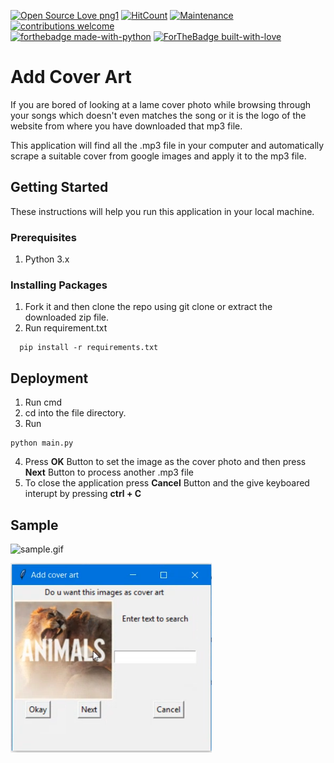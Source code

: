 [![Open Source Love png1](https://badges.frapsoft.com/os/v1/open-source.png?v=103)](https://github.com/ellerbrock/open-source-badges/)
[![HitCount](http://hits.dwyl.io/piyush27ranjan/Add-cover-art.svg)](http://hits.dwyl.io/piyush27ranjan/Add-cover-art)
[![Maintenance](https://img.shields.io/badge/Maintained%3F-yes-green.svg)](https://GitHub.com/piyush27ranjan/Game_Learner/graphs/commit-activity)
[![contributions welcome](https://img.shields.io/badge/contributions-welcome-brightgreen.svg?style=flat)](https://github.com/piyush27ranjan/Game_Learner/issues)
<br>
[![forthebadge made-with-python](http://ForTheBadge.com/images/badges/made-with-python.svg)](https://www.python.org/)
[![ForTheBadge built-with-love](http://ForTheBadge.com/images/badges/built-with-love.svg)](https://www.python.org/)
# Add Cover Art

If you are bored of looking at a lame cover photo while browsing through your songs which doesn't even matches the song or it is the logo of the website from where you have downloaded that mp3 file.

This application will find all the .mp3 file in your computer and automatically scrape a suitable cover from google images and apply it to the mp3 file.  

## Getting Started

These instructions will help you run this application in your local machine.

### Prerequisites

1. Python 3.x

### Installing Packages

1. Fork it and then clone the repo using git clone or extract the downloaded zip file.
2. Run requirement.txt
```
  pip install -r requirements.txt
```

## Deployment

1. Run cmd
2. cd into the file directory.
3. Run
 ```
 python main.py
 ```
 4. Press **OK** Button to set the image as the cover photo and then press **Next** Button to process another .mp3 file
 5. To close the application press **Cancel** Button and the give keyboared interupt by pressing **ctrl + C**

## Sample
![sample.gif](sample.gif)

![sample.png](sample.png)
